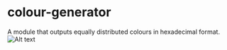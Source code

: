 # colour-generator
A module that outputs equally distributed colours in hexadecimal format.
![Alt text](https://imgur.com/a/zV0RCXf)
